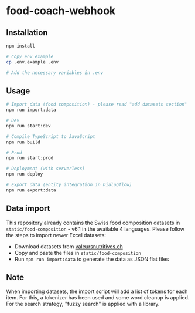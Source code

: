# food-coach-webhook

## Installation

```bash
npm install

# Copy env example
cp .env.example .env

# Add the necessary variables in .env
```

## Usage

```bash
# Import data (food composition) - please read "add datasets section"
npm run import:data

# Dev
npm run start:dev

# Compile TypeScript to JavaScript
npm run build

# Prod
npm run start:prod

# Deployment (with serverless)
npm run deploy

# Export data (entity integration in Dialogflow)
npm run export:data
```

## Data import

This repository already contains the Swiss food composition datasets in `static/food-composition` - v6.1 in the available 4 languages.
Please follow the steps to import newer Excel datasets:
- Download datasets from [valeursnutritives.ch](https://www.valeursnutritives.ch/en/downloads/)
- Copy and paste the files in `static/food-composition`
- Run `npm run import:data` to generate the data as JSON flat files

## Note

When importing datasets, the import script will add a list of tokens for each item.
For this, a tokenizer has been used and some word cleanup is applied.
For the search strategy, "fuzzy search" is applied with a library.

